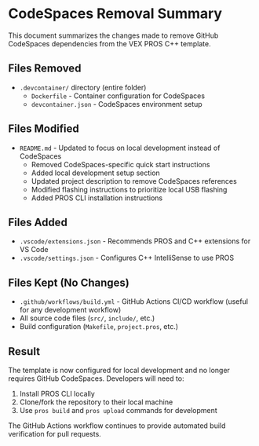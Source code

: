 # CodeSpaces Removal Summary

This document summarizes the changes made to remove GitHub CodeSpaces dependencies from the VEX PROS C++ template.

## Files Removed
- `.devcontainer/` directory (entire folder)
  - `Dockerfile` - Container configuration for CodeSpaces
  - `devcontainer.json` - CodeSpaces environment setup

## Files Modified
- `README.md` - Updated to focus on local development instead of CodeSpaces
  - Removed CodeSpaces-specific quick start instructions
  - Added local development setup section
  - Updated project description to remove CodeSpaces references
  - Modified flashing instructions to prioritize local USB flashing
  - Added PROS CLI installation instructions

## Files Added
- `.vscode/extensions.json` - Recommends PROS and C++ extensions for VS Code
- `.vscode/settings.json` - Configures C++ IntelliSense to use PROS

## Files Kept (No Changes)
- `.github/workflows/build.yml` - GitHub Actions CI/CD workflow (useful for any development workflow)
- All source code files (`src/`, `include/`, etc.)
- Build configuration (`Makefile`, `project.pros`, etc.)

## Result
The template is now configured for local development and no longer requires GitHub CodeSpaces. Developers will need to:

1. Install PROS CLI locally
2. Clone/fork the repository to their local machine
3. Use `pros build` and `pros upload` commands for development

The GitHub Actions workflow continues to provide automated build verification for pull requests.
